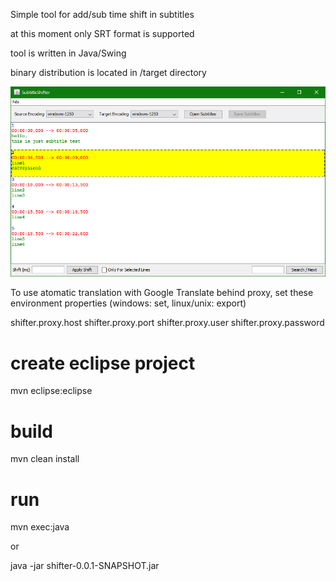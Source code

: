 Simple tool for add/sub time shift in subtitles

at this moment only SRT format is supported

tool is written in Java/Swing

binary distribution is located in /target directory

![alt text](/ss-ss.png)

To use atomatic translation with Google Translate behind proxy, set these environment properties (windows: set, linux/unix: export)

shifter.proxy.host
shifter.proxy.port
shifter.proxy.user
shifter.proxy.password

create eclipse project
======================
mvn eclipse:eclipse

build
=====
mvn clean install

run
===
mvn exec:java

or

java -jar shifter-0.0.1-SNAPSHOT.jar
